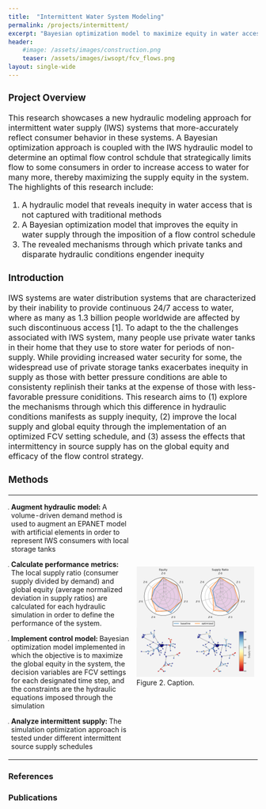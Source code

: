 ```yaml
---
title:  "Intermittent Water System Modeling"
permalink: /projects/intermittent/
excerpt: "Bayesian optimization model to maximize equity in water access for consumers"
header:
    #image: /assets/images/construction.png
    teaser: /assets/images/iwsopt/fcv_flows.png
layout: single-wide
---
```

<font size="3">
<h3 id="project-overview">Project Overview</h3>
<p>This research showcases a new hydraulic modeling approach for intermittent water supply (IWS) systems that more-accurately reflect consumer behavior in these systems. A Bayesian optimization approach is coupled with the IWS hydraulic model to determine an optimal flow control schdule that strategically limits flow to some consumers in order to increase access to water for many more, thereby maximizing the supply equity in the system. The highlights of this research include: </p>
<ol>
<li>A hydraulic model that reveals inequity in water access that is not captured with traditional methods</li>
<li>A Bayesian optimization model that improves the equity in water supply through the imposition of a flow control schedule</li>
<li>The revealed mechanisms through which private tanks and disparate hydraulic conditions engender inequity </li>
</ol>
<h3 id="introduction">Introduction</h3>
<p>IWS systems are water distribution systems that are characterized by their inability to provide continuous 24/7 access to water, where as many as 1.3 billion people worldwide are affected by such discontinuous access [1]. To adapt to the the challenges associated with IWS system, many people use private water tanks in their home that they use to store water for periods of non-supply. While providing increased water security for some, the widespread use of private storage tanks exacerbates inequity in supply as those with better pressure conditions are able to consistenty replinish their tanks at the expense of those with less-favorable pressure coniditions. This research aims to (1) explore the mechanisms through which this difference in hydraulic conditions manifests as supply inequity, (2) improve the local supply and global equity through the implementation of an optimized FCV setting schedule, and (3) assess the effects that intermittency in source supply has on the global equity and efficacy of the flow control strategy.</p>
<h3 id="methods">Methods</h3>
</font>

<table cellspacing="0" cellpadding="0">
<thead>
</thead>
<tbody>
<tr>
<td style="text-align:left" style="width:50%">
<ol style="margin-left:-25px">
<li><p><strong>Augment hydraulic model:</strong> A volume-driven demand method is used to augment an EPANET model with artificial elements in order to represent IWS consumers with local storage tanks</p>
</li>
<li><p><strong>Calculate performance metrics:</strong> The local supply ratio (consumer supply divided by demand) and global equity (average normalized deviation in supply ratios) are calculated for each hydraulic simulation in order to define the performance of the system.</p>
</li>
<li><p><strong>Implement control model:</strong> Bayesian optimization model implemented in which the objective is to maximize the global equity in the system, the decision variables are FCV settings for each designated time step, and the constraints are the hydraulic equations imposed through the simulation </p>
</li>
<li><p><strong>Analyze intermittent supply:</strong> The simulation optimization approach is tested under different intermittent source supply schedules</p>
</li>
</ol>


</td>
<td style="width:50%"><img src="/assets/images/iwsopt/results.png">
Figure 2. Caption. </td>
</tr>
</tbody>
</table>


<h3 id="references">References</h3>
<h3 id="publications">Publications</h3>



